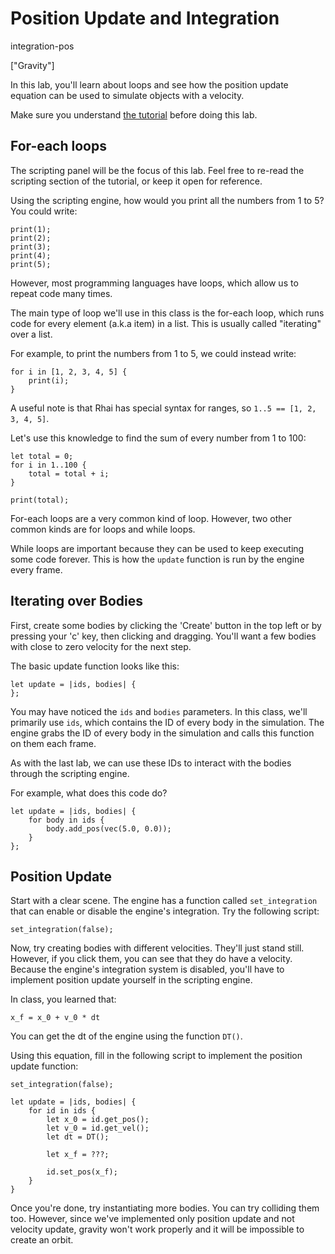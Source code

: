 # Position Update and Integration

integration-pos

["Gravity"]

In this lab, you'll learn about loops and see how the position update
equation can be used to simulate objects with a velocity.

Make sure you understand [the tutorial](https://simple-physics.org/tutorial/gravity.html)
before doing this lab.

## For-each loops

The scripting panel will be the focus of this lab. Feel free to re-read the
scripting section of the tutorial, or keep it open for reference.

Using the scripting engine, how would you print all the numbers from 1 to 5?
You could write:

```
print(1);
print(2);
print(3);
print(4);
print(5);
```

However, most programming languages have loops, which
allow us to repeat code many times.

The main type of loop we'll use in this class is the
for-each loop, which runs code for every element (a.k.a item) 
in a list. This is usually called "iterating" over a list.

For example, to print the numbers from 1 to 5, we could instead
write:

```
for i in [1, 2, 3, 4, 5] {
    print(i);
}
```

A useful note is that Rhai has special syntax for ranges, so
`1..5 == [1, 2, 3, 4, 5]`.

Let's use this knowledge to find the sum of every number from 1 to 100:

```
let total = 0;
for i in 1..100 {
    total = total + i;
}

print(total);
```

For-each loops are a very common kind of loop. However, two other common
kinds are for loops and while loops.

While loops are important because they can be used to keep executing some
code forever. This is how the `update` function is run by the engine every frame.

## Iterating over Bodies

First, create some bodies by clicking the 'Create' button in the top left
or by pressing your 'c' key, then clicking and dragging. You'll want a few
bodies with close to zero velocity for the next step.

The basic update function looks like this:
```
let update = |ids, bodies| {
};
```

You may have noticed the `ids` and `bodies` parameters. In this class,
we'll primarily use `ids`, which contains the ID of every body in the
simulation. The engine grabs the ID of every body in the simulation
and calls this function on them each frame.

As with the last lab, we can use these IDs to interact with
the bodies through the scripting engine.

For example, what does this code do?
```
let update = |ids, bodies| {
    for body in ids {
        body.add_pos(vec(5.0, 0.0));
    } 
};
```

## Position Update

Start with a clear scene. The engine has a function called `set_integration` that
can enable or disable the engine's integration. Try the following script:

```
set_integration(false);
```

Now, try creating bodies with different velocities. They'll just stand still.
However, if you click them, you can see that they do have a velocity. Because
the engine's integration system is disabled, you'll have to implement position
update yourself in the scripting engine.

In class, you learned that:
```
x_f = x_0 + v_0 * dt
```

You can get the dt of the engine using the function `DT()`.

Using this equation, fill in the following script to implement the position update
function:

```
set_integration(false);

let update = |ids, bodies| {
    for id in ids {
        let x_0 = id.get_pos();
        let v_0 = id.get_vel();
        let dt = DT();

        let x_f = ???;

        id.set_pos(x_f);
    }
}
```

Once you're done, try instantiating more bodies. You can try colliding them too. However,
since we've implemented only position update and not velocity update, gravity won't work
properly and it will be impossible to create an orbit.

